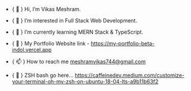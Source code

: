 - { 👋 } Hi, I’m Vikas Meshram.

- { 👀 } I’m interested in Full Stack Web Development.

- { 🌱 } I’m currently learning MERN Stack & TypeScript.

- { 🌱 } My Portfolio Website link - https://my-portfolio-beta-indol.vercel.app

- { 📫 } How to reach me meshramvikas744@gmail.com

<!---
VikasMeshram2708/VikasMeshram2708 is a ✨ special ✨ repository because its `README.md` (this file) appears on your GitHub profile.
You can click the Preview link to take a look at your changes.
--->



- { 🌱 } ZSH bash go here...
https://caffeinedev.medium.com/customize-your-terminal-oh-my-zsh-on-ubuntu-18-04-lts-a9b11b63f2
